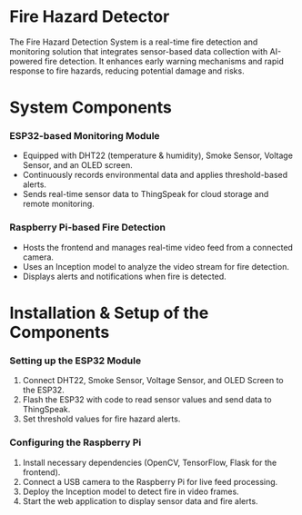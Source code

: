 # Fire Hazard Detector

The Fire Hazard Detection System is a real-time fire detection and monitoring solution that integrates sensor-based data collection with AI-powered fire detection. It enhances early warning mechanisms and rapid response to fire hazards, reducing potential damage and risks.

# System Components
### ESP32-based Monitoring Module
- Equipped with DHT22 (temperature & humidity), Smoke Sensor, Voltage Sensor, and an OLED screen.
- Continuously records environmental data and applies threshold-based alerts.
- Sends real-time sensor data to ThingSpeak for cloud storage and remote monitoring.

### Raspberry Pi-based Fire Detection
- Hosts the frontend and manages real-time video feed from a connected camera.
- Uses an Inception model to analyze the video stream for fire detection.
- Displays alerts and notifications when fire is detected.

# Installation & Setup of the Components
### Setting up the ESP32 Module
1. Connect DHT22, Smoke Sensor, Voltage Sensor, and OLED Screen to the ESP32.
2. Flash the ESP32 with code to read sensor values and send data to ThingSpeak.
3. Set threshold values for fire hazard alerts.

### Configuring the Raspberry Pi
1. Install necessary dependencies (OpenCV, TensorFlow, Flask for the frontend).
2. Connect a USB camera to the Raspberry Pi for live feed processing.
3. Deploy the Inception model to detect fire in video frames.
4. Start the web application to display sensor data and fire alerts.
